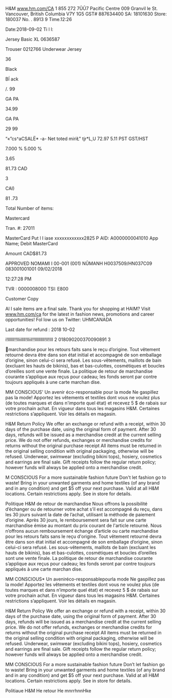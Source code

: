 H&M
www.hm.com/CA
1 855 272 7ÛÛ7
Pacific Centre
009 Granvil le St.
Vancouver, British Columbia
V7Y  1G5
GST# 887634400
SA:  18101630 Store: 180037  No. .  8913
9 Time.12:26

Date:2018-09-02  Ti l l:

Jersey Basic
XL
0636587

Trouser
0212766
Underwear Jersey

36

Black

BÍ ack

/. 99

GA PA

34.99

GA PA

29 99

“«”cs^aCSALË* -a-
Net toted  miriŁ"  tjr*L,U  72.97
5.11
PST
GST/HST

7.000  %
5.000  %

3.65

81.73  CAD

3

CAI)

81 .73

Total
Number  of  items:

Mastercard

Tran.  #:  27011

MasterCard  Put  l I iase
xxxxxxxxxxxx2825  P
AID:  A0000000041010
App  Name;
Debit  MasterCard

Amount  CAD$81.73

APPROVED  NOMAMI I
00-001  (001)  NÛMANH
H0037509/HN037C09
083001001001
09/02/2018

12:27:28  PM

TVR :  0000008000
TSI:  E800

Customer  Copy

Al
l  sale  items  are  a  final  sale.
Thank  you  for  shopping  at  HAIM?
Visit  www.hm.com/ca  for  the  latest  in
fashion  news,  promotions  and  career
opportunities!
Fol low  us  on  Twitter:  UHMCANADA

Last  date  for  refund  :  2018  10-02

i!llllll!!lliillll!lliil!!lllllllll!ll!III
2  018090200370090891  3

marchandise pour les retours faits sans le reçu d’origine. Tout vêtement
retourné devra être dans son état initial et accompagné de son emballage
d’origine, sinon celui-ci sera refusé. Les sous-vêtements, maillots de bain
(excluant les hauts de bikinis), bas et bas-culottes, cosmétiques et boucles
d’oreilles sont une vente finale.
La politique de retour de marchandise courante s’applique aux reçus pour
cadeau; les fonds seront par contre toujours appliqués à une carte marchan
dise.

MM CONSCIOUS'
Un avenir éco-responsable pour la mode
Ne gaspillez pas la mode! Apportez les vêtements et textiles dont vous ne
voulez plus (de toutes marques et dans n'importe quel état) et recevez 5 $ de
rabais sur votre prochain achat. En vigueur dans tous les magasins H&M.
Certaines restrictions s’appliquent. Voir les détails en magasin.

H&M Return Policy
We offer an exchange or refund with a receipt, within 30 days of the purchase
date, using the original form of payment. After 30 days, refunds will be issued
as a merchandise credit at the current selling price. We do not offer refunds,
exchanges or merchandise credits for returns without the original purchase
receipt  All items must be returned in the original selling condition with
original  packaging, otherwise  will  be refused.  Underwear, swimwear
(excluding bikini tops), hosiery, cosmetics and earrings are final sale.
Gift receipts follow the regular return policy; however funds will always be
applied onto a merchandise credit.

M  CONSCIOUS
For a more sustainable fashion future
Don't let fashion go to waste! Bring in your unwanted garments and home
textiles (of any brand and in any condition) and get $5 off your next purchase.
Valid at all H&M locations. Certain restrictions apply. See in store for details.

Politique H&M de retour de marchandise
Nous offrons la possibilité d’échanger ou de retourner votre achat s’il est
accompagné du reçu, dans les 30 jours suivant la date de l’achat, utilisant la
méthode de paiement d’origine. Après 30 jours, le remboursement sera fait
sur une carte marchandise émise au montant du prix courant de l'article
retourné. Nous n’offrons aucun remboursement échange d’article ou carte
marchandise pour les retours faits sans le reçu d'origine. Tout vêtement
retourné devra être dans son état initial et accompagné de son emballage
d’origine, sinon celui-ci sera refusé. Les sous-vêtements, maillots de bain
(excluant les hauts de bikinis), bas et bas-culottes, cosmétiques et boucles
d’oreilles sont une vente finale.
La politique de retour de marchandise courante s’applique aux reçus pour
cadeau; les fonds seront par contre toujours appliqués à une carte marchan
dise.

MM CONSCIOUS*
Un aveniréco-responsablepourla mode
Ne gaspillez pas la mode! Apportez les vêtements et textiles dont vous ne
voulez plus (de toutes marques et dans n’importe quel état) et recevez 5 $ de
rabais sur votre prochain achat. En vigueur dans tous les magasins H&M.
Certaines restrictions s’appliquent. Voir les détails en magasin.

H&M Return Policy
We offer an exchange or refund with a receipt, within 30 days of the purchase
date, using the original form of payment. After 30 days, refunds will be issued
as a merchandise credit at the current selling price. We do not offer refunds,
exchanges or merchandise credits for returns without the original purchase
receipt  All items must be returned in the original selling condition with
original  packaging, otherwise  will  be refused. Underwear, swimwear
(excluding bikini tops), hosiery, cosmetics and earrings are final sale.
Gift receipts follow the regular return policy; however funds will always be
applied onto a merchandise credit.

MM CONSCIOUS
For a more sustainable fashion future
Don’t let fashion go to waste! Bring in your unwanted garments and home
textiles (of any brand and in any condition) and get $5 off your next purchase.
Valid at all H&M locations. Certain restrictions apply. See in store for details.

Politiaue H&M He retour He mnrrhnnHke

